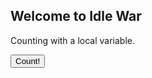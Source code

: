 ## Welcome to Idle War

<p>Counting with a local variable.</p>
<button type="button" onclick="myFunction()">Count!</button>
<script src="/static/mouseclick.js"></script>
